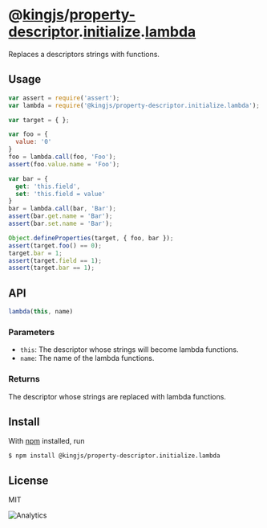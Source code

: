 # @[kingjs][@kingjs]/[property-descriptor][ns0].[initialize][ns1].[lambda][ns2]
Replaces a descriptors strings with functions.
## Usage
```js
var assert = require('assert');
var lambda = require('@kingjs/property-descriptor.initialize.lambda');

var target = { };

var foo = {
  value: '0'
}
foo = lambda.call(foo, 'Foo');
assert(foo.value.name = 'Foo');

var bar = {
  get: 'this.field', 
  set: 'this.field = value'
}
bar = lambda.call(bar, 'Bar');
assert(bar.get.name = 'Bar');
assert(bar.set.name = 'Bar');

Object.defineProperties(target, { foo, bar });
assert(target.foo() == 0);
target.bar = 1;
assert(target.field == 1);
assert(target.bar == 1);
```
## API
```ts
lambda(this, name)
```
### Parameters
- `this`: The descriptor whose strings will become lambda functions.
- `name`: The name of the lambda functions.
### Returns
The descriptor whose strings are replaced with lambda functions.
## Install
With [npm](https://npmjs.org/) installed, run
```
$ npm install @kingjs/property-descriptor.initialize.lambda
```
## License
MIT

![Analytics](https://analytics.kingjs.net/property-descriptor/initialize/lambda)

[@kingjs]: https://www.npmjs.com/package/kingjs
[ns0]: https://www.npmjs.com/package/@kingjs/property-descriptor
[ns1]: https://www.npmjs.com/package/@kingjs/property-descriptor.initialize
[ns2]: https://www.npmjs.com/package/@kingjs/property-descriptor.initialize.lambda
